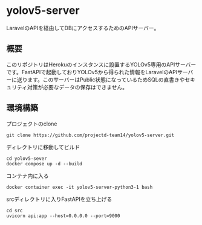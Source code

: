 # yolov5-server  
LaravelのAPIを経由してDBにアクセスするためのAPIサーバー。  
## 概要  
このリポジトリはHerokuのインスタンスに設置するYOLOv5専用のAPIサーバーです。FastAPIで起動しておりYOLOv5から得られた情報をLaravelのAPIサーバーに送ります。このサーバーはPublic状態になっているためSQLの直書きやセキュリティ対策が必要なデータの保存はできません。
## 環境構築
プロジェクトのclone  
```
git clone https://github.com/projectd-team14/yolov5-server.git
```
ディレクトリに移動してビルド  
```
cd yolov5-sever  
docker compose up -d --build
```
コンテナ内に入る
```
docker container exec -it yolov5-server-python3-1 bash
```
srcディレクトリに入りFastAPIを立ち上げる
```
cd src
uvicorn api:app --host=0.0.0.0 --port=9000
```
